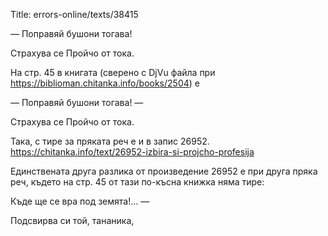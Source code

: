 Title: errors-online/texts/38415

— Поправяй бушони тогава!

Страхува се Пройчо от тока.


На стр. 45 в книгата (сверено с DjVu файла при https://biblioman.chitanka.info/books/2504) е

— Поправяй бушони тогава! —

Страхува се Пройчо от тока.

Така, с тире за пряката реч е и в запис 26952.
https://chitanka.info/text/26952-izbira-si-projcho-profesija

Единствената друга разлика от произведение 26952 е при друга пряка реч, където на стр. 45 от тази по-късна книжка няма тире:

Къде ще се вра под земята!… —

Подсвирва си той, тананика,
